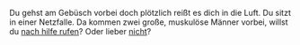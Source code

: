 Du gehst am Gebüsch vorbei doch plötzlich reißt es dich in die Luft. Du sitzt in einer Netzfalle.
Da kommen zwei große, muskulöse Männer vorbei, willst du [nach hilfe rufen](nachhilferufen.md)?
Oder lieber [nicht](nichtrufen.md)?
